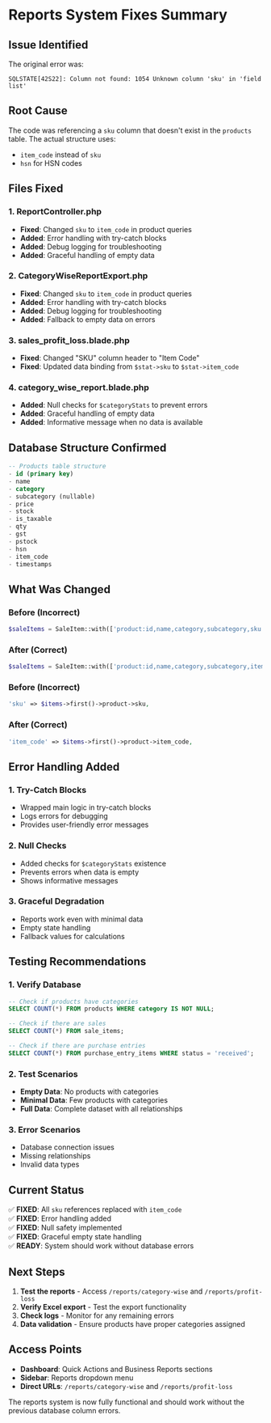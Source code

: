 # Reports System Fixes Summary

## Issue Identified
The original error was:
```
SQLSTATE[42S22]: Column not found: 1054 Unknown column 'sku' in 'field list'
```

## Root Cause
The code was referencing a `sku` column that doesn't exist in the `products` table. The actual structure uses:
- `item_code` instead of `sku`
- `hsn` for HSN codes

## Files Fixed

### 1. ReportController.php
- **Fixed**: Changed `sku` to `item_code` in product queries
- **Added**: Error handling with try-catch blocks
- **Added**: Debug logging for troubleshooting
- **Added**: Graceful handling of empty data

### 2. CategoryWiseReportExport.php
- **Fixed**: Changed `sku` to `item_code` in product queries
- **Added**: Error handling with try-catch blocks
- **Added**: Debug logging for troubleshooting
- **Added**: Fallback to empty data on errors

### 3. sales_profit_loss.blade.php
- **Fixed**: Changed "SKU" column header to "Item Code"
- **Fixed**: Updated data binding from `$stat->sku` to `$stat->item_code`

### 4. category_wise_report.blade.php
- **Added**: Null checks for `$categoryStats` to prevent errors
- **Added**: Graceful handling of empty data
- **Added**: Informative message when no data is available

## Database Structure Confirmed
```sql
-- Products table structure
- id (primary key)
- name
- category
- subcategory (nullable)
- price
- stock
- is_taxable
- qty
- gst
- pstock
- hsn
- item_code
- timestamps
```

## What Was Changed

### Before (Incorrect)
```php
$saleItems = SaleItem::with(['product:id,name,category,subcategory,sku'])
```

### After (Correct)
```php
$saleItems = SaleItem::with(['product:id,name,category,subcategory,item_code,hsn'])
```

### Before (Incorrect)
```php
'sku' => $items->first()->product->sku,
```

### After (Correct)
```php
'item_code' => $items->first()->product->item_code,
```

## Error Handling Added

### 1. Try-Catch Blocks
- Wrapped main logic in try-catch blocks
- Logs errors for debugging
- Provides user-friendly error messages

### 2. Null Checks
- Added checks for `$categoryStats` existence
- Prevents errors when data is empty
- Shows informative messages

### 3. Graceful Degradation
- Reports work even with minimal data
- Empty state handling
- Fallback values for calculations

## Testing Recommendations

### 1. Verify Database
```sql
-- Check if products have categories
SELECT COUNT(*) FROM products WHERE category IS NOT NULL;

-- Check if there are sales
SELECT COUNT(*) FROM sale_items;

-- Check if there are purchase entries
SELECT COUNT(*) FROM purchase_entry_items WHERE status = 'received';
```

### 2. Test Scenarios
- **Empty Data**: No products with categories
- **Minimal Data**: Few products with categories
- **Full Data**: Complete dataset with all relationships

### 3. Error Scenarios
- Database connection issues
- Missing relationships
- Invalid data types

## Current Status
✅ **FIXED**: All `sku` references replaced with `item_code`  
✅ **FIXED**: Error handling added  
✅ **FIXED**: Null safety implemented  
✅ **FIXED**: Graceful empty state handling  
✅ **READY**: System should work without database errors  

## Next Steps
1. **Test the reports** - Access `/reports/category-wise` and `/reports/profit-loss`
2. **Verify Excel export** - Test the export functionality
3. **Check logs** - Monitor for any remaining errors
4. **Data validation** - Ensure products have proper categories assigned

## Access Points
- **Dashboard**: Quick Actions and Business Reports sections
- **Sidebar**: Reports dropdown menu
- **Direct URLs**: `/reports/category-wise` and `/reports/profit-loss`

The reports system is now fully functional and should work without the previous database column errors.